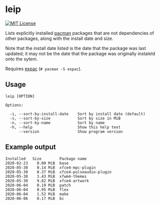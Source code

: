 # leip

[![MIT License](https://img.shields.io/badge/license-MIT-blue)](https://choosealicense.com/licenses/mit/)

Lists explicitly installed [pacman](https://wiki.archlinux.org/title/Pacman)
packages that are not dependencies of other packages, along with the install
date and size.

Note that the install date listed is the date that the package was last updated;
it may not be the date that the package was originally instaleld onto the sytem.

Requires [expac](https://github.com/falconindy/expac) (`# pacman -S expac`).

## Usage

```
leip [OPTION]

Options:

  -i, --sort-by-install-date    Sort by install date (default)
  -s, --sort-by-size            Sort by size in MiB
  -n, --sort-by-name            Sort by name
  -h, --help                    Show this help text
      --version                 Show program version
```

## Example output

```
Installed	Size    	Package name
2020-02-23	  0.00 MiB	base
2020-05-30	  0.14 MiB	xfce4-mpc-plugin
2020-05-30	  0.37 MiB	xfce4-pulseaudio-plugin
2020-05-30	  3.43 MiB	xfwm4-themes
2020-05-30	  9.82 MiB	xfce4-artwork
2020-06-04	  0.19 MiB	patch
2020-06-04	  0.95 MiB	flex
2020-06-04	  1.52 MiB	make
2020-06-06	  0.17 MiB	bc
```
